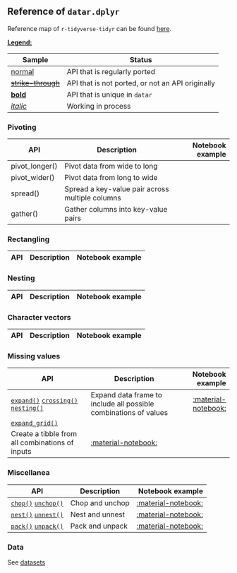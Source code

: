 <style>
.md-typeset__table {
   min-width: 100%;
}

.md-typeset table:not([class]) {
    display: table;
    max-width: 80%;
}
</style>

## Reference of `datar.dplyr`

Reference map of `r-tidyverse-tidyr` can be found [here][1].

<u>**Legend:**</u>

|Sample|Status|
|---|---|
|[normal]()|API that is regularly ported|
|<s>[strike-through]()</s>|API that is not ported, or not an API originally|
|[**bold**]()|API that is unique in `datar`|
|[_italic_]()|Working in process|

### Pivoting

|API|Description|Notebook example|
|---|---|---:|
|pivot_longer()|Pivot data from wide to long||
|pivot_wider()|Pivot data from long to wide||
|spread()|Spread a key-value pair across multiple columns||
|gather()|Gather columns into key-value pairs||

### Rectangling

|API|Description|Notebook example|
|---|---|---:|

### Nesting

|API|Description|Notebook example|
|---|---|---:|

### Character vectors

|API|Description|Notebook example|
|---|---|---:|

### Missing values

|API|Description|Notebook example|
|---|---|---:|
|[`expand()`][12] [`crossing()`][13] [`nesting()`][14]|Expand data frame to include all possible combinations of values|[:material-notebook:][15]|
|[`expand_grid()`][16]|
Create a tibble from all combinations of inputs|[:material-notebook:][17]|

### Miscellanea

|API|Description|Notebook example|
|---|---|---:|
|[`chop()`][3] [`unchop()`][4]|Chop and unchop|[:material-notebook:][5]|
|[`nest()`][9] [`unnest()`][10]|Nest and unnest|[:material-notebook:][11]|
|[`pack()`][6] [`unpack()`][7]|Pack and unpack|[:material-notebook:][8]|

### Data

See [datasets][2]

[1]: https://tidyr.tidyverse.org/reference/index.html
[2]: ../datasets
[3]: ../../api/datar.tidyr.chop/#datar.tidyr.chop.chop
[4]: ../../api/datar.tidyr.chop/#datar.tidyr.chop.unchop
[5]: ../../notebooks/chop
[6]: ../../api/datar.tidyr.pack/#datar.tidyr.pack.pack
[7]: ../../api/datar.tidyr.pack/#datar.tidyr.pack.unpack
[8]: ../../notebooks/chop
[9]: ../../api/datar.tidyr.nest/#datar.tidyr.nest.nest
[10]: ../../api/datar.tidyr.nest/#datar.tidyr.nest.unnest
[11]: ../../notebooks/nest
[12]: ../../api/datar.tidyr.expand/#datar.tidyr.expand.expand
[13]: ../../api/datar.tidyr.expand/#datar.tidyr.expand.crossing
[14]: ../../api/datar.tidyr.expand/#datar.tidyr.expand.nesting
[15]: ../../notebooks/expand
[16]: ../../api/datar.tidyr.expand/#datar.tidyr.expand.expand_grid
[17]: ../../notebooks/expand_grid
